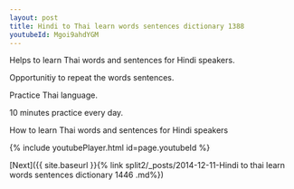 ```yaml
---
layout: post
title: Hindi to Thai learn words sentences dictionary 1388 
youtubeId: Mgoi9ahdYGM
---
```

 
 
Helps to learn Thai words and sentences for Hindi speakers.

Opportunitiy to repeat the words sentences. 

Practice Thai language. 
 
10 minutes practice every day. 
 
How to learn Thai words and sentences for Hindi speakers 
 
{% include youtubePlayer.html id=page.youtubeId %}
 
 
[Next]({{ site.baseurl }}{% link  split2/_posts/2014-12-11-Hindi to thai learn words sentences dictionary 1446 .md%})
 
